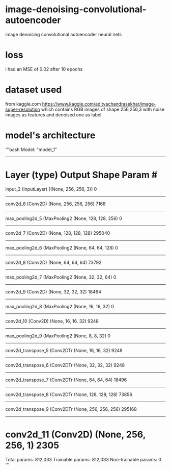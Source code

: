 # image-denoising-convolutional-autoencoder
image denoising convolutional autoencoder neural nets
# loss
i had an MSE of 0.02 after 10 epochs
# dataset used
from kaggle.com https://www.kaggle.com/adityachandrasekhar/image-super-resolution
which contains RGB images of shape 256,256,3 
with noise images as features and denoised one as label
# model's architecture
'''bash
Model: "model_1"
_________________________________________________________________
Layer (type)                 Output Shape              Param #   
=================================================================
input_2 (InputLayer)         [(None, 256, 256, 3)]     0         
_________________________________________________________________
conv2d_6 (Conv2D)            (None, 256, 256, 256)     7168      
_________________________________________________________________
max_pooling2d_5 (MaxPooling2 (None, 128, 128, 256)     0         
_________________________________________________________________
conv2d_7 (Conv2D)            (None, 128, 128, 128)     295040    
_________________________________________________________________
max_pooling2d_6 (MaxPooling2 (None, 64, 64, 128)       0         
_________________________________________________________________
conv2d_8 (Conv2D)            (None, 64, 64, 64)        73792     
_________________________________________________________________
max_pooling2d_7 (MaxPooling2 (None, 32, 32, 64)        0         
_________________________________________________________________
conv2d_9 (Conv2D)            (None, 32, 32, 32)        18464     
_________________________________________________________________
max_pooling2d_8 (MaxPooling2 (None, 16, 16, 32)        0         
_________________________________________________________________
conv2d_10 (Conv2D)           (None, 16, 16, 32)        9248      
_________________________________________________________________
max_pooling2d_9 (MaxPooling2 (None, 8, 8, 32)          0         
_________________________________________________________________
conv2d_transpose_5 (Conv2DTr (None, 16, 16, 32)        9248      
_________________________________________________________________
conv2d_transpose_6 (Conv2DTr (None, 32, 32, 32)        9248      
_________________________________________________________________
conv2d_transpose_7 (Conv2DTr (None, 64, 64, 64)        18496     
_________________________________________________________________
conv2d_transpose_8 (Conv2DTr (None, 128, 128, 128)     73856     
_________________________________________________________________
conv2d_transpose_9 (Conv2DTr (None, 256, 256, 256)     295168    
_________________________________________________________________
conv2d_11 (Conv2D)           (None, 256, 256, 1)       2305      
=================================================================
Total params: 812,033
Trainable params: 812,033
Non-trainable params: 0
'''
